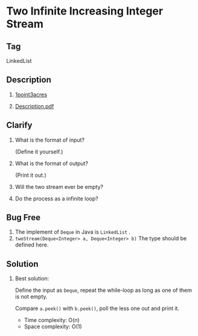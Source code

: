 # Two Infinite Increasing Integer Stream

## Tag

LinkedList

## Description

1. [1point3acres](http://www.1point3acres.com/bbs/forum.php?mod=viewthread&tid=441804&extra=page%3D1%26filter%3Dsortid%26sortid%3D311%26searchoption%5B3046%5D%5Bvalue%5D%3D2%26searchoption%5B3046%5D%5Btype%5D%3Dradio%26sortid%3D311)

2. [Description.pdf](Description.pdf)

## Clarify

1. What is the format of input?

   (Define it yourself.)

2. What is the format of output?

    (Print it out.)

3. Will the two stream ever be empty?

4. Do the process as a infinite loop?

## Bug Free

1. The implement of `Deque` in Java is `LinkedList` .
2. `twoStream(Deque<Integer> a, Deque<Integer> b)` The type should be defined here.

## Solution

1. Best solution:

   Define the input as `Deque`, repeat the while-loop as long as one of them is not empty. 

   Compare `a.peek()` with `b.peek()`, poll the less one out and print it.

   - Time complexity: O(n) 
   - Space complexity: O(1)